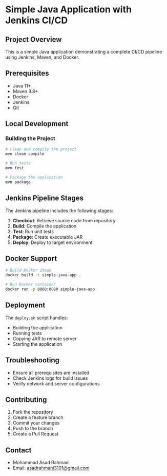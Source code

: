 # Simple Java Application with Jenkins CI/CD

## Project Overview
This is a simple Java application demonstrating a complete CI/CD pipeline using Jenkins, Maven, and Docker.

## Prerequisites
- Java 11+
- Maven 3.8+
- Docker
- Jenkins
- Git


## Local Development

### Building the Project
```bash
# Clean and compile the project
mvn clean compile

# Run tests
mvn test

# Package the application
mvn package
```


## Jenkins Pipeline Stages
The Jenkins pipeline includes the following stages:
1. **Checkout**: Retrieve source code from repository
2. **Build**: Compile the application
3. **Test**: Run unit tests
4. **Package**: Create executable JAR
5. **Deploy**: Deploy to target environment

## Docker Support
```bash
# Build Docker image
docker build -t simple-java-app .

# Run Docker container
docker run -p 8080:8080 simple-java-app
```

## Deployment
The `deploy.sh` script handles:
- Building the application
- Running tests
- Copying JAR to remote server
- Starting the application

## Troubleshooting
- Ensure all prerequisites are installed
- Check Jenkins logs for build issues
- Verify network and server configurations

## Contributing
1. Fork the repository
2. Create a feature branch
3. Commit your changes
4. Push to the branch
5. Create a Pull Request


## Contact
- Mohammad Asad Rahmani
- Email: asadrahmani3101@gmail.com
